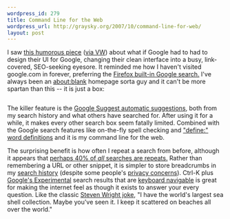 ```yaml
--- 
wordpress_id: 279
title: Command Line for the Web
wordpress_url: http://graysky.org/2007/10/command-line-for-web/
layout: post
---
```

I saw <a href="http://www.meangene.com/google/google_internet_search.html">this humorous piece</a> (<a href="http://valleywag.com/tech/search/if-google-had-to-swallow-its-own-medicine-311310.php">via VW</a>) about what if Google had to had to design their UI for Google, changing their clean interface into a busy, link-covered, SEO-seeking eyesore. It reminded me how I haven't visited google.com in forever, preferring the <a href="http://www.mozilla.com/en-US/firefox/search.html">Firefox built-in Google search.</a> I've always been an <a href="http://en.wikipedia.org/wiki/About:Blank_(disambiguation)">about:blank</a> homepage sorta guy and it can't be more spartan than this -- it is just a box:

<img src='http://graysky.org/wp-content/uploads/2007/10/ff_google.png' alt='' />

The killer feature is the <a href="http://labs.google.com/suggestfaq.html">Google Suggest automatic suggestions</a>, both from my search history and what others have searched for. After using it for a while, it makes every other search box seem fatally limited. Combined with the Google search features like on-the-fly spell checking and <a href="http://www.google.com/help/features.html#definitions">"define:" word definitions</a> and it is my command line for the web. 

The surprising benefit is how often I repeat a search from before, although it appears that <a href="http://glinden.blogspot.com/2007/07/people-often-repeat-web-searches.html">perhaps 40% of <em>all</em> searches are repeats.</a> Rather than remembering a URL or other snippet, it is simpler to store breadcrumbs in my <a href="http://www.google.com/history/">search history</a> (despite some people's <a href="http://www.google.com/searchhistory/privacyfaq.html">privacy concerns</a>). Ctrl-K plus <a href="http://www.google.com/experimental/index.html">Google's Experimental</a> search results that are <a href="http://lifehacker.com/software/google/navigate-google-search-results-via-keyboard-shortcuts-261157.php">keyboard navigable</a> is great for making the internet feel as though it exists to answer your every question. Like the classic <a href="http://www.stevenwright.com/">Steven Wright joke</a>, "I have the world's largest sea shell collection. Maybe you've seen it. I keep it scattered on beaches all over the world."
